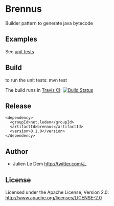 Brennus
=======

Builder pattern to generate java bytecode

## Examples

See [unit tests](https://github.com/julienledem/brennus/blob/master/brennus-asm/src/test/java/brennus/asm/TestGeneration.java)

## Build

to run the unit tests:
mvn test

The build runs in [Travis CI](http://travis-ci.org/julienledem/brennus):
[![Build Status](https://secure.travis-ci.org/julienledem/brennus.png)](http://travis-ci.org/julienledem/brennus)

## Release

    <dependency>
      <groupId>net.ledem</groupId>
      <artifactId>brennus</artifactId>
      <version>0.1.0</version>
    </dependency>

## Author

* Julien Le Dem <http://twitter.com/J_>

## License

Licensed under the Apache License, Version 2.0: http://www.apache.org/licenses/LICENSE-2.0


